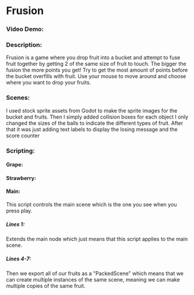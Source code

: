 # Frusion
### Video Demo:
### Description:
Frusion is a game where you drop fruit into a bucket and attempt to fuse fruit together by getting 2 of the same size of fruit to touch. The bigger the fusion 
the more points you get! Try to get the most amount of points before the bucket overfills with fruit. Use your mouse to move around and choose where you want
to drop your fruits.
### Scenes:
I used stock sprite assets from Godot to make the sprite images for the bucket and fruits. Then I simply added collision boxes for each object
I only changed the sizes of the balls to indicate the different types of fruit. After that it was just adding text labels to display the losing message
and the score counter

### Scripting:
#### Grape:
#### Strawberry:
#### Main:
This script controls the main scene which is the one you see when you press play. 

##### Lines 1: 
Extends the main node which just means that this script applies to the main scene.

##### Lines 4-7:
Then we export all of our fruits as a "PackedScene" which means that we can create multiple instances of the same scene, meaning we can make multiple copies
of the same fruit.



